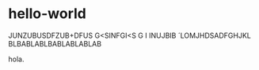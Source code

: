 ﻿# hello-world


JUNZUBUSDFZUB+DFUS
G<SINFGI<S
G
I
INUJBIB
´LOMJHDSADFGHJKL
BLBABLABLBABLABLABLAB


hola.





